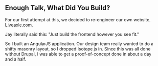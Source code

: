 ##  Enough Talk, What Did You Build?

For our first attempt at this, we decided to re-engineer our own website, [Liveaxle.com](http://www.ohnoitsnotlaunchedsadface.com).

Jay literally said this: "Just build the frontend however you see fit."

So I built an AngularJS application. Our design team really wanted to do a shifty masonry layout, so I dropped Isotope.js in. Since this was all done without Drupal, I was able to get a proof-of-concept done in about a day and a half.
